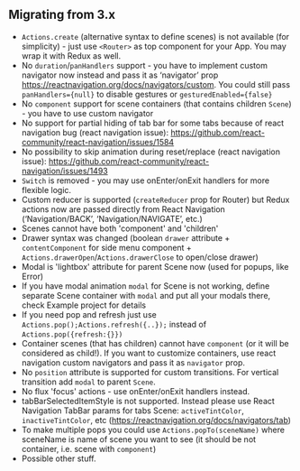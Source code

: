 ## Migrating from 3.x

* `Actions.create` (alternative syntax to define scenes) is not available (for simplicity) - just use `<Router>` as top component for your App. You may wrap it with Redux as well.
* No `duration`/`panHandlers` support - you have to implement custom navigator now instead and pass it as ‘navigator’ prop
https://reactnavigation.org/docs/navigators/custom. You could still pass `panHandlers={null}` to disable gestures or `gesturedEnabled={false}`
* No `component` support for scene containers (that contains children `Scene`) - you have to use custom navigator
* No support for partial hiding of tab bar for some tabs because of react navigation bug (react navigation issue):
https://github.com/react-community/react-navigation/issues/1584
* No possibility to skip animation during reset/replace (react navigation issue):
https://github.com/react-community/react-navigation/issues/1493
* `Switch` is removed - you may use onEnter/onExit handlers for more flexible logic.
* Custom reducer is supported (`createReducer` prop for Router) but Redux actions now are passed directly from React Navigation (‘Navigation/BACK’, ‘Navigation/NAVIGATE’, etc.)
* Scenes cannot have both 'component' and 'children'
* Drawer syntax was changed (boolean `drawer` attribute + `contentComponent` for side menu component + `Actions.drawerOpen`/`Actions.drawerClose` to open/close drawer) 
* Modal is 'lightbox' attribute for parent Scene now (used for popups, like Error)
* If you have modal animation `modal` for Scene is not working, define separate Scene container with `modal` and put all your modals there, check Example project for details
* If you need pop and refresh just use `Actions.pop();Actions.refresh({..});` instead of `Actions.pop({refresh:{}}) `
* Container scenes (that has children) cannot have `component` (or it will be considered as child!). If you want to customize containers, use react navigation custom navigators and pass it as `navigator` prop.
* No `position` attribute is supported for custom transitions. For vertical transition add `modal` to parent `Scene`.
* No flux 'focus' actions - use onEnter/onExit handlers instead.
* tabBarSelectedItemStyle is not supported. Instead please use React Navigation TabBar params for tabs Scene: `activeTintColor`, `inactiveTintColor`, etc (https://reactnavigation.org/docs/navigators/tab)
* To make multiple pops you could use `Actions.popTo(sceneName)` where sceneName is name of scene you want to see (it should be not container, i.e. scene with `component`)
* Possible other stuff.
